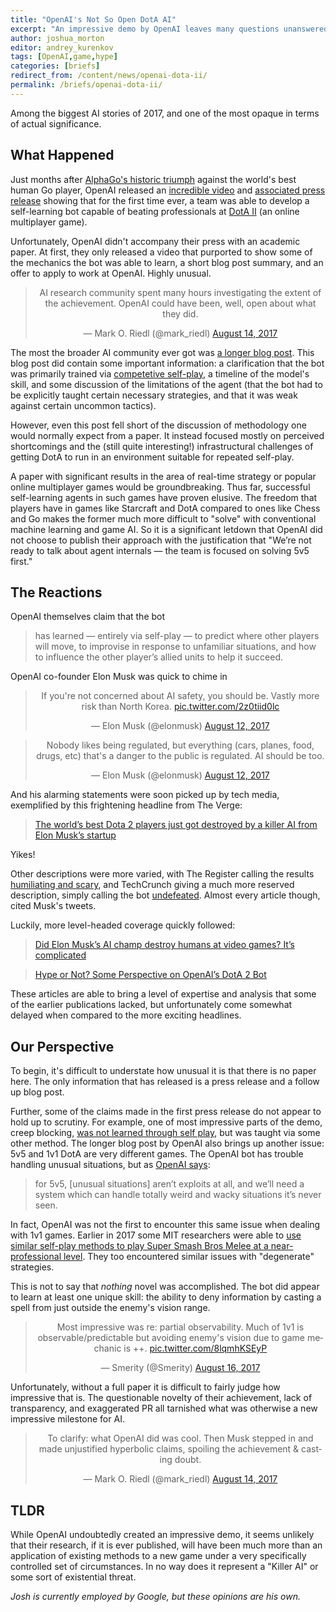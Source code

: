 ```yaml
---
title: "OpenAI's Not So Open DotA AI"
excerpt: "An impressive demo by OpenAI leaves many questions unanswered"
author: joshua_morton
editor: andrey_kurenkov
tags: [OpenAI,game,hype]
categories: [briefs]
redirect_from: /content/news/openai-dota-ii/
permalink: /briefs/openai-dota-ii/
---
```


Among the biggest AI stories of 2017, and one of the most opaque in terms of
actual significance. 

## What Happened
Just months after [AlphaGo's historic
triumph](https://en.wikipedia.org/wiki/Future_of_Go_Summit) against the world's
best human Go player, OpenAI released an [incredible
video](https://openai.com/the-international/) and [associated press
release](https://blog.openai.com/dota-2/) showing that for the first time ever,
a team was able to develop a self-learning bot capable of beating professionals
at [DotA II](https://en.wikipedia.org/wiki/Dota_2) (an online multiplayer game).

Unfortunately, OpenAI didn't accompany their press with an academic paper. At
first, they only released a video that purported to show some of the mechanics
the bot was able to learn, a short blog post summary, and an offer to apply to
work at OpenAI. Highly unusual.

<blockquote class="twitter-tweet" data-lang="en" align="center" data-conversation="none"><p lang="en" dir="ltr">AI
research community spent many hours investigating the extent of the achievement.
OpenAI could have been, well, open about what they did.</p>&mdash; Mark O. Riedl
(@mark_riedl) <a
href="https://twitter.com/mark_riedl/status/897190855735480323?ref_src=twsrc%5Etfw">August
14, 2017</a></blockquote>
<script async src="https://platform.twitter.com/widgets.js"
charset="utf-8"></script>

The most the broader AI community ever got was [a longer blog
post](https://blog.openai.com/more-on-dota-2/). This blog post did contain some
important information: a clarification that the bot was primarily trained via [competetive self-play](https://blog.openai.com/competitive-self-play/),
a timeline of the model's skill, and some discussion of the limitations of the agent 
(that the bot had to be explicitly taught certain necessary strategies, and that it was 
weak against certain uncommon tactics).

However, even this post fell short of the discussion of methodology one would
normally expect from a paper. It instead focused mostly on perceived shortcomings
and the (still quite interesting!) infrastructural challenges of getting DotA to
run in an environment suitable for repeated self-play.

A paper with significant results in the area of real-time strategy or popular online
multiplayer games would be groundbreaking. Thus far, successful self-learning
agents in such games have proven elusive. The freedom that players
have in games like Starcraft and DotA compared to ones like Chess and Go makes
the former much more difficult to "solve" with conventional machine learning and
game AI. So it is a significant letdown that OpenAI did not choose to publish
their approach with the justification that "We’re not ready to talk about agent
internals — the team is focused on solving 5v5 first."

## The Reactions
OpenAI themselves claim that the bot

> has learned — entirely via self-play — to predict where other players will
> move, to improvise in response to unfamiliar situations, and how to influence
> the other player’s allied units to help it succeed.

OpenAI co-founder Elon Musk was quick to chime in

<blockquote class="twitter-tweet" data-lang="en" align="center"><p lang="en" dir="ltr">If
you&#39;re not concerned about AI safety, you should be. Vastly more risk than
North Korea. <a
href="https://t.co/2z0tiid0lc">pic.twitter.com/2z0tiid0lc</a></p>&mdash; Elon
Musk (@elonmusk) <a
href="https://twitter.com/elonmusk/status/896166762361704450?ref_src=twsrc%5Etfw">August
12, 2017</a></blockquote>
<blockquote class="twitter-tweet" data-lang="en" align="center"><p lang="en" dir="ltr">Nobody
likes being regulated, but everything (cars, planes, food, drugs, etc)
that&#39;s a danger to the public is regulated. AI should be too.</p>&mdash;
Elon Musk (@elonmusk) <a
href="https://twitter.com/elonmusk/status/896169801277517824?ref_src=twsrc%5Etfw">August
12, 2017</a></blockquote>

And his alarming statements were soon picked up by tech media, exemplified by
this frightening headline from The Verge:

> [The world’s best Dota 2 players just got destroyed by a killer AI from Elon
> Musk’s
> startup](https://www.theverge.com/2017/8/11/16137388/dota-2-dendi-open-ai-elon-musk)

Yikes!

Other descriptions were more varied, with The Register calling the results
[humiliating and
scary](https://www.theregister.co.uk/2017/08/12/openai_bot_beats_top_dota_2_players_in_surprise_match/),
and TechCrunch giving a much more reserved description, simply calling the bot
[undefeated](https://techcrunch.com/2017/08/12/openai-bot-remains-undefeated-against-worlds-greatest-dota-2-players/).
Almost every article though, cited Musk's tweets.

Luckily, more level-headed coverage quickly followed:

> [Did Elon Musk’s AI champ destroy humans at video games? It’s complicated
](https://www.theverge.com/2017/8/14/16143392/dota-ai-openai-bot-win-elon-musk)

> [Hype or Not? Some Perspective on OpenAI’s DotA 2
> Bot](http://www.wildml.com/2017/08/hype-or-not-some-perspective-on-openais-dota-2-bot/)

These articles are able to bring a level of expertise and analysis that some of
the earlier publications lacked, but unfortunately come somewhat delayed when
compared to the more exciting headlines.

## Our Perspective

To begin, it's difficult to understate how unusual it is that there is no
paper here. The only information that has released is a press release and a
follow up blog post.

Further, some of the claims made in the first press release do not appear to
hold up to scrutiny. For example, one of most impressive parts of the demo,
creep blocking, [was not learned through self
play](https://news.ycombinator.com/item?id=15001521), but was taught via some
other method. The longer blog post by OpenAI also brings up another issue: 5v5
and 1v1 DotA are very different games. The OpenAI bot has trouble handling
unusual situations, but as [OpenAI says](https://blog.openai.com/more-on-dota-2/):

>for 5v5, [unusual situations] aren’t exploits at all, and we’ll need a system
>which can handle totally weird and wacky situations it’s never seen.

In fact, OpenAI was not the first to encounter this same issue when dealing with
1v1 games. Earlier in 2017 some MIT researchers were able to [use similar
self-play methods to play Super Smash Bros Melee at a near-professional
level](https://arxiv.org/pdf/1702.06230.pdf). They too encountered similar
issues with "degenerate" strategies. 

This is not to say that *nothing* novel was accomplished. The bot did appear to
learn at least one unique skill: the ability to deny information by casting a
spell from just outside the enemy's vision range.

<blockquote class="twitter-tweet" data-conversation="none" data-lang="en" align="center"><p
lang="en" dir="ltr">Most impressive was re: partial observability. Much of 1v1
is observable/predictable but avoiding enemy&#39;s vision due to game mechanic
is ++. <a
href="https://t.co/8lqmhKSEyP">pic.twitter.com/8lqmhKSEyP</a></p>&mdash; Smerity
(@Smerity) <a
href="https://twitter.com/Smerity/status/897959521661759488?ref_src=twsrc%5Etfw">August
16, 2017</a></blockquote>

Unfortunately, without a full paper it is difficult to fairly judge how
impressive that is. The questionable novelty of their achievement, lack of
transparency, and exaggerated PR all tarnished what was otherwise a new
impressive milestone for AI.

<blockquote class="twitter-tweet" data-lang="en" align="center"><p lang="en" dir="ltr">To
clarify: what OpenAI did was cool. Then Musk stepped in and made unjustified
hyperbolic claims, spoiling the achievement &amp; casting doubt.</p>&mdash; Mark
O. Riedl (@mark_riedl) <a
href="https://twitter.com/mark_riedl/status/897190444957913088?ref_src=twsrc%5Etfw">August
14, 2017</a></blockquote>

## TLDR

While OpenAI undoubtedly created an impressive demo, it seems unlikely that
their research, if it is ever published, will have been much more than an
application of existing methods to a new game under a very specifically
controlled set of circumstances. In no way does it represent a "Killer AI" or
some sort of existential threat.


*Josh is currently employed by Google, but these opinions are his own.*

